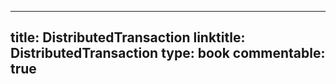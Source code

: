 
---
title: DistributedTransaction
linktitle: DistributedTransaction
type: book
commentable: true
---
